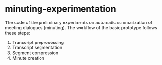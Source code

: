 # minuting-experimentation
The code of the preliminary experiments on automatic summarization of meeting dialogues (minuting). The workflow of the basic prototype follows these steps:

1. Transcript preprocessing
2. Transcript segmentation
3. Segment compression
4. Minute creation
